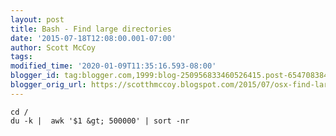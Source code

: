 ```yaml
---
layout: post
title: Bash - Find large directories
date: '2015-07-18T12:08:00.001-07:00'
author: Scott McCoy
tags: 
modified_time: '2020-01-09T11:35:16.593-08:00'
blogger_id: tag:blogger.com,1999:blog-250956833460526415.post-6547083840541904006
blogger_orig_url: https://scotthmccoy.blogspot.com/2015/07/osx-find-large-folders.html
---
```


```
cd /
du -k |  awk '$1 &gt; 500000' | sort -nr
```
